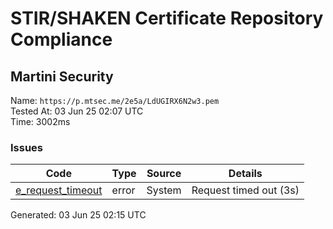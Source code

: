 # STIR/SHAKEN Certificate Repository Compliance

## Martini Security

Name: `https://p.mtsec.me/2e5a/LdUGIRX6N2w3.pem`\
Tested At: 03 Jun 25 02:07 UTC\
Time: 3002ms

### Issues

| Code | Type | Source | Details |
|------|------|--------|---------|
| [e_request_timeout](../../ISSUES/e_request_timeout/README.md) | error | System | Request timed out (3s) |

Generated: 03 Jun 25 02:15 UTC